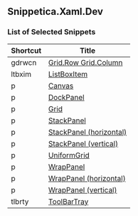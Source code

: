 ## Snippetica\.Xaml\.Dev

### List of Selected Snippets

Shortcut|Title
--------|-----
gdrwcn|[Grid.Row Grid.Column](GridRowGridColumn.snippet)
ltbxim|[ListBoxItem](ListBoxItem.snippet)
p|[Canvas](Canvas.snippet)
p|[DockPanel](DockPanel.snippet)
p|[Grid](Grid.snippet)
p|[StackPanel](StackPanel.snippet)
p|[StackPanel (horizontal)](StackPanelHorizontal.snippet)
p|[StackPanel (vertical)](StackPanelVertical.snippet)
p|[UniformGrid](UniformGrid.snippet)
p|[WrapPanel](WrapPanel.snippet)
p|[WrapPanel (horizontal)](WrapPanelHorizontal.snippet)
p|[WrapPanel (vertical)](WrapPanelVertical.snippet)
tlbrty|[ToolBarTray](ToolBarTray.snippet)
